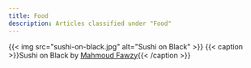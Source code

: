 ```yaml
---
title: Food
description: Articles classified under "Food"
---
```

{{< img src="sushi-on-black.jpg" alt="Sushi on Black" >}}
{{< caption >}}Sushi on Black by [Mahmoud Fawzy](https://unsplash.com/photos/Dbx6-XZY6Dg){{< /caption >}}